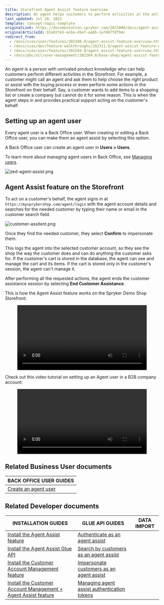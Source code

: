 ```yaml
---
title: Storefront Agent Assist feature overview
description: An agent helps customers to perform activities in the online store and provides support by carrying out actions on customer's behalf in the web-shop
last_updated: Jul 20, 2021
template: concept-topic-template
originalLink: https://documentation.spryker.com/2021080/docs/agent-assist-overview
originalArticleId: b5a82fe5-ecba-45ef-aa6b-1a7487fdf94c
redirect_from:
  - /docs/scos/user/features/202108.0/agent-assist-feature-overview.html
  - /docs/scos/dev/feature-walkthroughs/202311.0/agent-assist-feature-walkthrough.html
  - /docs/scos/user/features/202204.0/agent-assist-feature-overview.html
  - /docs/pbc/all/user-management/202204.0/base-shop/agent-assist-feature-overview.html
---
```


An *agent* is a person with unrivaled product knowledge who can help customers perform different activities in the Storefront. For example, a customer might call an agent and ask them to help choose the right product or assist with the buying process or even perform some actions in the Storefront on their behalf. Say, a customer wants to add items to a shopping list or create a company but cannot do it for some reason. This is when the agent steps in and provides practical support acting on the customer's behalf.

## Setting up an agent user

Every agent user is a Back Office user. When creating or editing a Back Office user, you can make them an agent assist by selecting this option.

A Back Office user can create an agent user in **Users&nbsp;<span aria-label="and then">></span> Users**.

To learn more about managing agent users in Back Office, see [Managing users](/docs/pbc/all/user-management/latest/base-shop/manage-in-the-back-office/manage-users/create-users.html).

![zed-agent-assist.png](https://spryker.s3.eu-central-1.amazonaws.com/docs/pbc/all/user-management/base-shop/agent-assist-feature-overview.md/zed-agent-assist.png)

## Agent Assist feature on the Storefront

To act on a customer's behalf, the agent signs in at `https://mysprykershop.com/agent/login` with the agent account details and searches for the needed customer by typing their name or email in the customer search field.

![customer-assitent.png](https://spryker.s3.eu-central-1.amazonaws.com/docs/pbc/all/user-management/base-shop/agent-assist-feature-overview.md/customer-assitent.png)

Once they find the needed customer, they select **Confirm** to impersonate them.

This logs the agent into the selected customer account, so they see the shop the way the customer does and can do anything the customer asks for. If the customer's cart is stored in the database, the agent can see and manage the cart and its items. If the cart is stored only in the customer's session, the agent can't manage it.

After performing all the requested actions, the agent ends the customer assistance session by selecting **End Customer Assistance**.

<!-- ![image](https://spryker.s3.eu-central-1.amazonaws.com/docs/pbc/all/user-management/base-shop/agent-assist-feature-overview.md/customer-session.png) -->

This is how the Agent Assist feature works on the Spryker Demo Shop Storefront:
<figure class="video_container">
    <video width="100%" height="auto" controls>
    <source src="https://spryker.s3.eu-central-1.amazonaws.com/docs/pbc/all/user-management/base-shop/agent-assist-feature-overview.md/shop-guide-managing-agent-account.mp4" type="video/mp4">
  </video>
</figure>



Check out this video tutorial on setting up an Agent user in a B2B company account:
<figure class="video_container">
    <video width="100%" height="auto" controls>
    <source src="https://spryker.s3.eu-central-1.amazonaws.com/docs/pbc/all/user-management/base-shop/agent-assist-feature-overview.md/Agent+Assist+v2.0-5zraqrascy.mp4" type="video/mp4">
  </video>
</figure>



## Related Business User documents

|BACK OFFICE USER GUIDES|
|---|
| [Create an agent user](/docs/pbc/all/user-management/latest/base-shop/manage-in-the-back-office/manage-users/create-users.html#create-a-user) |

## Related Developer documents

|INSTALLATION GUIDES  |GLUE API GUIDES  |DATA IMPORT  |
|---------|---------|---------|
| [Install the Agent Assist feature](/docs/pbc/all/user-management/latest/base-shop/install-and-upgrade/install-the-agent-assist-feature.html)  | [Authenticate as an agent assist](/docs/pbc/all/identity-access-management/latest/manage-using-glue-api/glue-api-authenticate-as-an-agent-assist.html)  | |
| [Install the Agent Assist Glue API](/docs/pbc/all/user-management/latest/base-shop/install-and-upgrade/install-the-agent-assist-glue-api.html) | [Search by customers as an agent assist](/docs/pbc/all/user-management/latest/base-shop/manage-using-glue-api/glue-api-search-by-customers-as-an-agent-assist.html) |  |
| [Install the Customer Account Management feature](/docs/pbc/all/customer-relationship-management/latest/base-shop/install-and-upgrade/install-features/install-the-customer-account-management-feature.html) | [Impersonate customers as an agent assist](/docs/pbc/all/user-management/latest/base-shop/manage-using-glue-api/glue-api-impersonate-customers-as-an-agent-assist.html) |   |
|  [Install the Customer Account Management + Agent Assist feature](/docs/pbc/all/customer-relationship-management/latest/base-shop/install-and-upgrade/install-features/install-the-customer-account-management-agent-assist-feature.html) | [Managing agent assist authentication tokens](/docs/pbc/all/identity-access-management/latest/manage-using-glue-api/glue-api-manage-agent-assist-authentication-tokens.html)|    |
